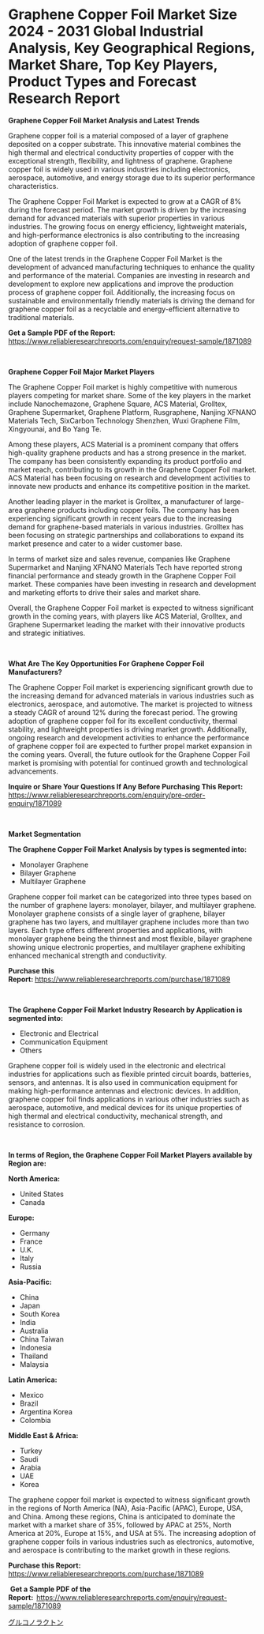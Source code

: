 <p><h1>Graphene Copper Foil Market Size 2024 - 2031 Global Industrial Analysis, Key Geographical Regions, Market Share, Top Key Players, Product Types and Forecast Research Report</h1></p><p><strong>Graphene Copper Foil Market Analysis and Latest Trends</strong></p>
<p><p>Graphene copper foil is a material composed of a layer of graphene deposited on a copper substrate. This innovative material combines the high thermal and electrical conductivity properties of copper with the exceptional strength, flexibility, and lightness of graphene. Graphene copper foil is widely used in various industries including electronics, aerospace, automotive, and energy storage due to its superior performance characteristics.</p><p>The Graphene Copper Foil Market is expected to grow at a CAGR of 8% during the forecast period. The market growth is driven by the increasing demand for advanced materials with superior properties in various industries. The growing focus on energy efficiency, lightweight materials, and high-performance electronics is also contributing to the increasing adoption of graphene copper foil.</p><p>One of the latest trends in the Graphene Copper Foil Market is the development of advanced manufacturing techniques to enhance the quality and performance of the material. Companies are investing in research and development to explore new applications and improve the production process of graphene copper foil. Additionally, the increasing focus on sustainable and environmentally friendly materials is driving the demand for graphene copper foil as a recyclable and energy-efficient alternative to traditional materials.</p></p>
<p><strong>Get a Sample PDF of the Report:&nbsp;</strong> <a href="https://www.reliableresearchreports.com/enquiry/request-sample/1871089">https://www.reliableresearchreports.com/enquiry/request-sample/1871089</a></p>
<p>&nbsp;</p>
<p><strong>Graphene Copper Foil Major Market Players</strong></p>
<p><p>The Graphene Copper Foil market is highly competitive with numerous players competing for market share. Some of the key players in the market include Nanochemazone, Graphene Square, ACS Material, Grolltex, Graphene Supermarket, Graphene Platform, Rusgraphene, Nanjing XFNANO Materials Tech, SixCarbon Technology Shenzhen, Wuxi Graphene Film, Xingyounai, and Bo Yang Te.</p><p>Among these players, ACS Material is a prominent company that offers high-quality graphene products and has a strong presence in the market. The company has been consistently expanding its product portfolio and market reach, contributing to its growth in the Graphene Copper Foil market. ACS Material has been focusing on research and development activities to innovate new products and enhance its competitive position in the market.</p><p>Another leading player in the market is Grolltex, a manufacturer of large-area graphene products including copper foils. The company has been experiencing significant growth in recent years due to the increasing demand for graphene-based materials in various industries. Grolltex has been focusing on strategic partnerships and collaborations to expand its market presence and cater to a wider customer base.</p><p>In terms of market size and sales revenue, companies like Graphene Supermarket and Nanjing XFNANO Materials Tech have reported strong financial performance and steady growth in the Graphene Copper Foil market. These companies have been investing in research and development and marketing efforts to drive their sales and market share.</p><p>Overall, the Graphene Copper Foil market is expected to witness significant growth in the coming years, with players like ACS Material, Grolltex, and Graphene Supermarket leading the market with their innovative products and strategic initiatives.</p></p>
<p>&nbsp;</p>
<p><strong>What Are The Key Opportunities For Graphene Copper Foil Manufacturers?</strong></p>
<p><p>The Graphene Copper Foil market is experiencing significant growth due to the increasing demand for advanced materials in various industries such as electronics, aerospace, and automotive. The market is projected to witness a steady CAGR of around 12% during the forecast period. The growing adoption of graphene copper foil for its excellent conductivity, thermal stability, and lightweight properties is driving market growth. Additionally, ongoing research and development activities to enhance the performance of graphene copper foil are expected to further propel market expansion in the coming years. Overall, the future outlook for the Graphene Copper Foil market is promising with potential for continued growth and technological advancements.</p></p>
<p><strong>Inquire or Share Your Questions If Any Before Purchasing This Report:</strong> <a href="https://www.reliableresearchreports.com/enquiry/pre-order-enquiry/1871089">https://www.reliableresearchreports.com/enquiry/pre-order-enquiry/1871089</a></p>
<p>&nbsp;</p>
<p><strong>Market Segmentation</strong></p>
<p><strong>The Graphene Copper Foil Market Analysis by types is segmented into:</strong></p>
<p><ul><li>Monolayer Graphene</li><li>Bilayer Graphene</li><li>Multilayer Graphene</li></ul></p>
<p><p>Graphene copper foil market can be categorized into three types based on the number of graphene layers: monolayer, bilayer, and multilayer graphene. Monolayer graphene consists of a single layer of graphene, bilayer graphene has two layers, and multilayer graphene includes more than two layers. Each type offers different properties and applications, with monolayer graphene being the thinnest and most flexible, bilayer graphene showing unique electronic properties, and multilayer graphene exhibiting enhanced mechanical strength and conductivity.</p></p>
<p><strong>Purchase this Report:&nbsp;</strong><a href="https://www.reliableresearchreports.com/purchase/1871089">https://www.reliableresearchreports.com/purchase/1871089</a></p>
<p>&nbsp;</p>
<p><strong>The Graphene Copper Foil Market Industry Research by Application is segmented into:</strong></p>
<p><ul><li>Electronic and Electrical</li><li>Communication Equipment</li><li>Others</li></ul></p>
<p><p>Graphene copper foil is widely used in the electronic and electrical industries for applications such as flexible printed circuit boards, batteries, sensors, and antennas. It is also used in communication equipment for making high-performance antennas and electronic devices. In addition, graphene copper foil finds applications in various other industries such as aerospace, automotive, and medical devices for its unique properties of high thermal and electrical conductivity, mechanical strength, and resistance to corrosion.</p></p>
<p>&nbsp;</p>
<p><strong>In terms of Region, the Graphene Copper Foil Market Players available by Region are:</strong></p>
<p>
    <p> <strong> North America: </strong>
        <ul>
            <li>United States</li>
            <li>Canada</li>
        </ul>
        </p> 
    <p> <strong> Europe: </strong>
        <ul>
            <li>Germany</li>
            <li>France</li>
            <li>U.K.</li>
            <li>Italy</li>
            <li>Russia</li>
        </ul>
        </p> 
    <p> <strong> Asia-Pacific: </strong>
        <ul>
            <li>China</li>
            <li>Japan</li>
            <li>South Korea</li>
            <li>India</li>
            <li>Australia</li>
            <li>China Taiwan</li>
            <li>Indonesia</li>
            <li>Thailand</li>
            <li>Malaysia</li>
        </ul>
        </p> 
    <p> <strong> Latin America: </strong>
        <ul>
            <li>Mexico</li>
            <li>Brazil</li>
            <li>Argentina Korea</li>
            <li>Colombia</li>
        </ul>
        </p> 
    <p> <strong> Middle East & Africa: </strong>
        <ul>
            <li>Turkey</li>
            <li>Saudi</li>
            <li>Arabia</li>
            <li>UAE</li>
            <li>Korea</li>
        </ul>
    </p>
    </p>
<p><p>The graphene copper foil market is expected to witness significant growth in the regions of North America (NA), Asia-Pacific (APAC), Europe, USA, and China. Among these regions, China is anticipated to dominate the market with a market share of 35%, followed by APAC at 25%, North America at 20%, Europe at 15%, and USA at 5%. The increasing adoption of graphene copper foils in various industries such as electronics, automotive, and aerospace is contributing to the market growth in these regions.</p></p>
<p><strong>Purchase this Report: </strong><a href="https://www.reliableresearchreports.com/purchase/1871089">https://www.reliableresearchreports.com/purchase/1871089</a></p>
<p>&nbsp;<strong>Get a Sample PDF of the Report:&nbsp;&nbsp;</strong><a href="https://www.reliableresearchreports.com/enquiry/request-sample/1871089">https://www.reliableresearchreports.com/enquiry/request-sample/1871089</a></p>
<p><strong></strong></p>
<p><p><a href="https://github.com/mohamedbakry57/Market-Research-Report-List-2/blob/main/2065163194142.md">グルコノラクトン</a></p></p>